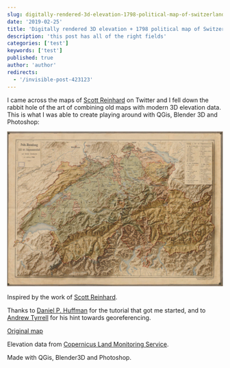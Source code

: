 ```yaml
---
slug: digitally-rendered-3d-elevation-1798-political-map-of-switzerland
date: '2019-02-25'
title: 'Digitally rendered 3D elevation + 1798 political map of Switzerland'
description: 'this post has all of the right fields'
categories: ['test']
keywords: ['test']
published: true
author: 'author'
redirects:
  - '/invisible-post-423123'
---
```


I came across the maps of [Scott Reinhard](https://land.copernicus.eu/) on Twitter and I fell down the rabbit hole of the art of combining old maps with modern 3D elevation data. This is what I was able to create playing around with QGis, Blender 3D and Photoshop:

[![](images/final-1024x735.png)](http://jessems.com/wp-content/uploads/2019/02/final.png)

Inspired by the work of [Scott Reinhard](https://www.scottreinhardmaps.com/).

Thanks to [Daniel P. Huffman](https://twitter.com/pinakographos) for the tutorial that got me started, and to [Andrew Tyrrell](https://twitter.com/TyrrellMaps) for his hint towards georeferencing.

[Original map](https://www.e-rara.ch/zut/content/zoom/11752725)

Elevation data from [Copernicus Land Monitoring Service](https://land.copernicus.eu/).

Made with QGis, Blender3D and Photoshop.
